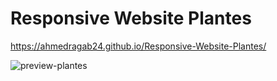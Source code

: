# Responsive Website Plantes
 
 
 https://ahmedragab24.github.io/Responsive-Website-Plantes/
 
 
 
 ![preview-plantes](https://user-images.githubusercontent.com/89437174/219255017-689ed01a-33d0-4324-ae99-763b3ffb3de3.png)


